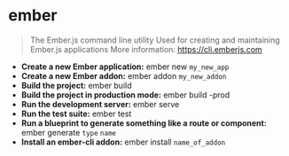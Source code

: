 # ember
> The Ember.js command line utility
> Used for creating and maintaining Ember.js applications
> More information: <https://cli.emberjs.com>
- **Create a new Ember application:**
ember new `my_new_app`
- **Create a new Ember addon:**
ember addon `my_new_addon`
- **Build the project:**
ember build
- **Build the project in production mode:**
ember build -prod
- **Run the development server:**
ember serve
- **Run the test suite:**
ember test
- **Run a blueprint to generate something like a route or component:**
ember generate `type` `name`
- **Install an ember-cli addon:**
ember install `name_of_addon`
